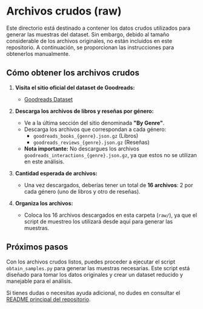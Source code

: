 # Archivos crudos (raw)

Este directorio está destinado a contener los datos crudos utilizados para generar las muestras del dataset. Sin embargo, debido al tamaño considerable de los archivos originales, no están incluidos en este repositorio. A continuación, se proporcionan las instrucciones para obtenerlos manualmente.

## Cómo obtener los archivos crudos

1. **Visita el sitio oficial del dataset de Goodreads:**
   - [Goodreads Dataset](https://cseweb.ucsd.edu/~jmcauley/datasets/goodreads.html)

2. **Descarga los archivos de libros y reseñas por género:**
   - Ve a la última sección del sitio denominada **"By Genre"**.
   - Descarga los archivos que correspondan a cada género:
     - `goodreads_books_{genre}.json.gz` (Libros)
     - `goodreads_reviews_{genre}.json.gz` (Reseñas)
   - **Nota importante:** No descargues los archivos `goodreads_interactions_{genre}.json.gz`, ya que estos no se utilizan en este análisis.

3. **Cantidad esperada de archivos:**
   - Una vez descargados, deberías tener un total de **16 archivos**: 2 por cada género (uno de libros y otro de reseñas).

4. **Organiza los archivos:**
   - Coloca los 16 archivos descargados en esta carpeta (`raw/`), ya que el script de muestreo los utilizará desde aquí para generar las muestras.

## Próximos pasos

Con los archivos crudos listos, puedes proceder a ejecutar el script `obtain_samples.py` para generar las muestras necesarias. Este script está diseñado para tomar los datos originales y crear un dataset reducido y manejable para el análisis.

Si tienes dudas o necesitas ayuda adicional, no dudes en consultar el [README principal del repositorio](../../README.md).
